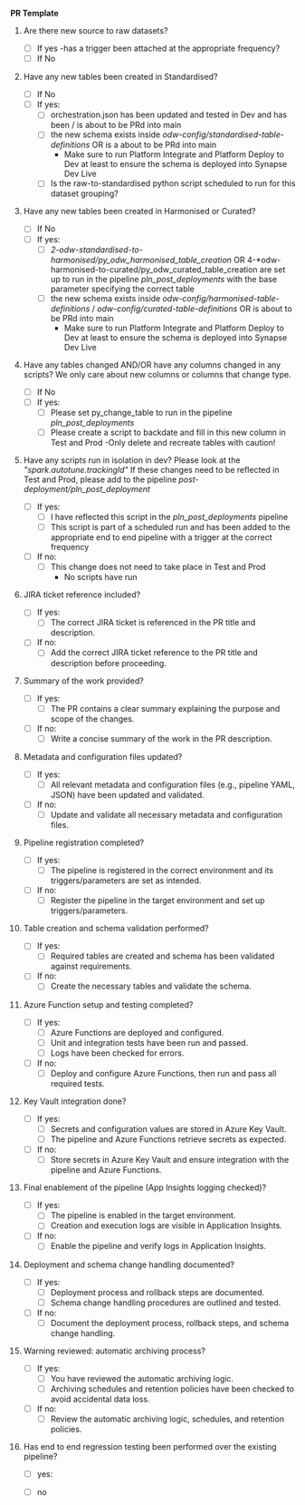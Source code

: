 **PR Template**

 1. Are there new source to raw datasets?
	
	 - [ ] If yes -has a trigger been attached at the appropriate frequency?
  	 - [ ] If No

 2. Have any new tables been created in Standardised?

  	- [ ] If No
   	- [ ] If yes:
		- [ ] orchestration.json has been updated and tested in Dev and has been / is about to be PRd into main
		- [ ] the new schema exists inside *odw-config/standardised-table-definitions* OR is a about to be PRd into main
			- Make sure to run Platform Integrate and Platform Deploy to Dev at least to ensure the schema is deployed into Synapse Dev Live 
		- [ ] Is the raw-to-standardised python script scheduled to run for this dataset grouping?
 3. Have any new tables been created in Harmonised or Curated?

   	- [ ] If No
	- [ ] If yes:
 		- [ ] *2-odw-standardised-to-harmonised/py_odw_harmonised_table_creation* OR 4-*odw-harmonised-to-curated/py_odw_curated_table_creation
                       are set up to run in the pipeline *pln_post_deployments* with the base parameter specifying the correct table
		- [ ] the new schema exists inside *odw-config/harmonised-table-definitions* / *odw-config/curated-table-definitions* OR is about to be PRd into main
			- Make sure to run Platform Integrate and Platform Deploy to Dev at least to ensure the schema is deployed into Synapse Dev Live 
 4. Have any tables changed AND/OR have any columns changed in any scripts?
    We only care about new columns or columns that change type.
	- [ ] If No
 	- [ ] If yes:
		- [ ] Please set py_change_table to run in the pipeline *pln_post_deployments*
		- [ ] Please create a script to backdate and fill in this new column in Test and Prod
			-Only delete and recreate tables with caution!
 5. Have any scripts run in isolation in dev? Please look at the *"spark.autotune.trackingId"*
	If these changes need to be reflected in Test and Prod, please add to the pipeline *post-deployment/pln_post_deployment*
	- [ ] If yes:
		- [ ] I have reflected this script in the *pln_post_deployments* pipeline
		- [ ] This script is part of a scheduled run and has been added to the appropriate end to end pipeline with a trigger at the correct frequency
	- [ ] If no:
   		- [ ] This change does not need to take place in Test and Prod
	 		- No scripts have run
6. JIRA ticket reference included?
  	- [ ] If yes:
  		- [ ] The correct JIRA ticket is referenced in the PR title and description.
  	- [ ] If no:
		- [ ] Add the correct JIRA ticket reference to the PR title and description before proceeding.
7. Summary of the work provided?
   	- [ ] If yes:
		- [ ] The PR contains a clear summary explaining the purpose and scope of the changes.
  	- [ ] If no:
		- [ ] Write a concise summary of the work in the PR description.
8. Metadata and configuration files updated?
  	- [ ] If yes:
		- [ ] All relevant metadata and configuration files (e.g., pipeline YAML, JSON) have been updated and validated.
  	- [ ] If no:
		- [ ] Update and validate all necessary metadata and configuration files.
9. Pipeline registration completed?
  	- [ ] If yes:
		- [ ] The pipeline is registered in the correct environment and its triggers/parameters are set as intended.
  	- [ ] If no:
		- [ ] Register the pipeline in the target environment and set up triggers/parameters.
10. Table creation and schema validation performed?
  	- [ ] If yes:
		- [ ] Required tables are created and schema has been validated against requirements.
  	- [ ] If no:
		- [ ] Create the necessary tables and validate the schema.
11. Azure Function setup and testing completed?
  	- [ ] If yes:
		- [ ] Azure Functions are deployed and configured.
		- [ ] Unit and integration tests have been run and passed.
		- [ ] Logs have been checked for errors.
  	- [ ] If no:
   		- [ ] Deploy and configure Azure Functions, then run and pass all required tests.
12. Key Vault integration done?
  	- [ ] If yes:
		- [ ] Secrets and configuration values are stored in Azure Key Vault.
		- [ ] The pipeline and Azure Functions retrieve secrets as expected.
  	- [ ] If no:
		- [ ] Store secrets in Azure Key Vault and ensure integration with the pipeline and Azure Functions.
13. Final enablement of the pipeline (App Insights logging checked)?
  	- [ ] If yes:
		- [ ] The pipeline is enabled in the target environment.
		- [ ] Creation and execution logs are visible in Application Insights.
  	- [ ] If no:
		- [ ] Enable the pipeline and verify logs in Application Insights.
14. Deployment and schema change handling documented?
	
  	- [ ] If yes:
		- [ ] Deployment process and rollback steps are documented.
		- [ ] Schema change handling procedures are outlined and tested.
  	- [ ] If no:
		- [ ] Document the deployment process, rollback steps, and schema change handling.
15. Warning reviewed: automatic archiving process?

  	- [ ] If yes:
		- [ ] You have reviewed the automatic archiving logic.
		- [ ] Archiving schedules and retention policies have been checked to avoid accidental data loss.
  	- [ ] If no:
		- [ ] Review the automatic archiving logic, schedules, and retention policies.
16. Has end to end regression testing been performed over the existing pipeline?
     - [ ] yes:
     - [ ] no
 
